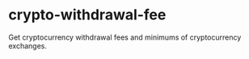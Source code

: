 # crypto-withdrawal-fee
Get cryptocurrency withdrawal fees and minimums of cryptocurrency exchanges.
